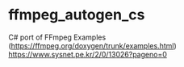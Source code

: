 # ffmpeg_autogen_cs
C# port of FFmpeg Examples (https://ffmpeg.org/doxygen/trunk/examples.html)   
https://www.sysnet.pe.kr/2/0/13026?pageno=0
